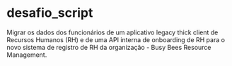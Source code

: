 # desafio_script
Migrar os dados dos funcionários de um aplicativo legacy thick client de Recursos Humanos (RH) e de uma API interna de onboarding de RH para o novo sistema de registro de RH da organização - Busy Bees Resource Management.

